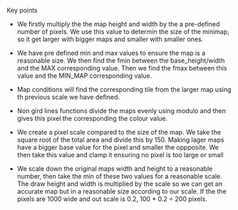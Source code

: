 Key points

* We firstly multiply the the map height and width by the a pre-defined number of pixels. We use this value to determin the size of the minimap, so it get larger with bigger maps and smaller with smaller ones.

* We have pre defined min and max values to ensure the map is a reasonable size. We then find the fmin between the base_height/width and the MAX corresponding value. Then we find the fmax between this value and the MIN_MAP corresponding value.

* Map conditions will find the corresponding tile from the larger map using th previous scale we have defined.

* Non gird lines functions divide the maps evenly using modulo and then gives this pixel the corresponding the colour value.

* We create a pixel scale compared to the size of the map. We take the square root of the total area and divide this by 150. Making lager maps have a bigger base value for the pixel and smaller the oppposite. We then take this value and clamp it ensuring no pixel is too large or small

* We scale down the original maps width and height to a reasonable number, then take the min of these two values for a reasonable scale. The draw height and width is multiplied by the scale so we can get an accurate map but in a reasonable size according to our scale. If the the pixels are 1000 wide and out scale is 0.2, 100 * 0.2 = 200 pixels.
